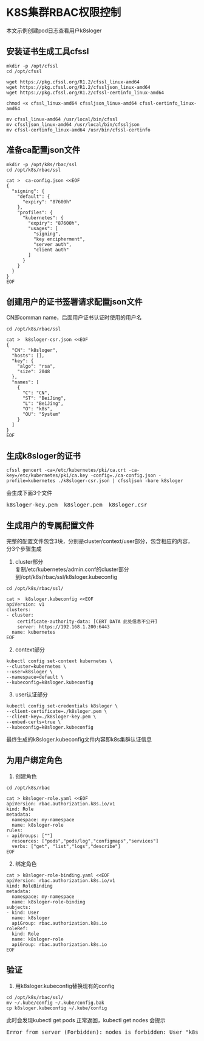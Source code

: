 # K8S集群RBAC权限控制
本文示例创建pod日志查看用户k8sloger

## 安装证书生成工具cfssl
```
mkdir -p /opt/cfssl
cd /opt/cfssl

wget https://pkg.cfssl.org/R1.2/cfssl_linux-amd64
wget https://pkg.cfssl.org/R1.2/cfssljson_linux-amd64
wget https://pkg.cfssl.org/R1.2/cfssl-certinfo_linux-amd64

chmod +x cfssl_linux-amd64 cfssljson_linux-amd64 cfssl-certinfo_linux-amd64

mv cfssl_linux-amd64 /usr/local/bin/cfssl
mv cfssljson_linux-amd64 /usr/local/bin/cfssljson
mv cfssl-certinfo_linux-amd64 /usr/bin/cfssl-certinfo
```

## 准备ca配置json文件
```
mkdir -p /opt/k8s/rbac/ssl
cd /opt/k8s/rbac/ssl

cat >  ca-config.json <<EOF
{
  "signing": {
    "default": {
      "expiry": "87600h"
    },
    "profiles": {
      "kubernetes": {
        "expiry": "87600h",
        "usages": [
          "signing",
          "key encipherment",
          "server auth",
          "client auth"
        ]
      }
    }
  }
}
EOF
```

## 创建用户的证书签署请求配置json文件
CN即comman name，后面用户证书认证时使用的用户名
```
cd /opt/k8s/rbac/ssl

cat >  k8sloger-csr.json <<EOF
{
  "CN": "k8sloger",
  "hosts": [],
  "key": {
    "algo": "rsa",
    "size": 2048
  },
  "names": [
    {
      "C": "CN",
      "ST": "BeiJing",
      "L": "BeiJing",
      "O": "k8s",
      "OU": "System"
    }
  ]
}
EOF
```

## 生成k8sloger的证书
```
cfssl gencert -ca=/etc/kubernetes/pki/ca.crt -ca-key=/etc/kubernetes/pki/ca.key -config=./ca-config.json -profile=kubernetes ./k8sloger-csr.json | cfssljson -bare k8sloger
```
会生成下面3个文件
<pre>
k8sloger-key.pem  k8sloger.pem  k8sloger.csr
</pre>

## 生成用户的专属配置文件
完整的配置文件包含3块，分别是cluster/context/user部分，包含相应的内容，分3个步骤生成<br>
1. cluster部分<br>
复制/etc/kubernetes/admin.conf的cluster部分到/opt/k8s/rbac/ssl/k8sloger.kubeconfig
```
cd /opt/k8s/rbac/ssl/

cat >  k8sloger.kubeconfig <<EOF
apiVersion: v1
clusters:
- cluster:
    certificate-authority-data: [CERT DATA 此处信息不公开]
    server: https://192.168.1.200:6443
  name: kubernetes
EOF
```
2. context部分
```
kubectl config set-context kubernetes \
--cluster=kubernetes \
--user=k8sloger \
--namespace=default \
--kubeconfig=k8sloger.kubeconfig
```
3. user认证部分
```
kubectl config set-credentials k8sloger \
--client-certificate=./k8sloger.pem \
--client-key=./k8sloger-key.pem \
--embed-certs=true \
--kubeconfig=k8sloger.kubeconfig
```
最终生成的k8sloger.kubeconfig文件内容即k8s集群认证信息

## 为用户绑定角色
1. 创建角色
```
cd /opt/k8s/rbac

cat > k8sloger-role.yaml <<EOF
apiVersion: rbac.authorization.k8s.io/v1
kind: Role
metadata:
  namespace: my-namespace
  name: k8sloger-role
rules:
- apiGroups: [""]
  resources: ["pods","pods/log","configmaps","services"]
  verbs: ["get", "list","logs","describe"]
EOF
```
2. 绑定角色
```
cat > k8sloger-role-binding.yaml <<EOF
apiVersion: rbac.authorization.k8s.io/v1
kind: RoleBinding
metadata:
  namespace: my-namespace
  name: k8sloger-role-binding
subjects:
- kind: User
  name: k8sloger
  apiGroup: rbac.authorization.k8s.io
roleRef:
  kind: Role
  name: k8sloger-role
  apiGroup: rbac.authorization.k8s.io
EOF
```
## 验证
1. 用k8sloger.kubeconfig替换现有的config
```
cd /opt/k8s/rbac/ssl/
mv ~/.kube/config ~/.kube/config.bak
cp k8sloger.kubeconfig ~/.kube/config
```
此时会发现kubectl get pods 正常返回，kubectl get nodes 会提示
<pre>
Error from server (Forbidden): nodes is forbidden: User "k8sloger" cannot list nodes at the cluster scope
</pre>